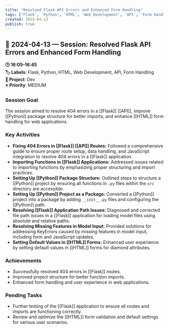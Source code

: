 ```yaml
---
title: "Resolved Flask API Errors and Enhanced Form Handling"
tags: ['Flask', 'Python', 'HTML', 'Web Development', 'API', 'Form Handling']
created: 2024-04-13
publish: true
---
```


## 📅 2024-04-13 — Session: Resolved Flask API Errors and Enhanced Form Handling

**🕒 16:05–16:45**  
**🏷️ Labels**: Flask, Python, HTML, Web Development, API, Form Handling  
**📂 Project**: Dev  
**⭐ Priority**: MEDIUM  


### Session Goal
The session aimed to resolve 404 errors in a [[Flask]] [[API]], improve [[Python]] package structure for better imports, and enhance [[HTML]] form handling for web applications.

### Key Activities
- **Fixing 404 Errors in [[Flask]] [[API]] Routes:** Followed a comprehensive guide to ensure proper route setup, data handling, and JavaScript integration to resolve 404 errors in a [[Flask]] application.
- **Importing Functions in [[Flask]] Applications:** Addressed issues related to importing functions by emphasizing proper structuring and import practices.
- **Setting Up [[Python]] Package Structure:** Outlined steps to structure a [[Python]] project by ensuring all functions in `.py` files within the `src` directory are accessible.
- **Setting Up [[Python]] Project as a Package:** Converted a [[Python]] project into a package by adding `__init__.py` files and configuring the [[Python]] path.
- **Resolving [[Flask]] Application Path Issues:** Diagnosed and corrected file path issues in a [[Flask]] application for loading model files using absolute and relative paths.
- **Resolving Missing Features in Model Input:** Provided solutions for addressing KeyErrors caused by missing features in model input, including form and JavaScript updates.
- **Setting Default Values in [[HTML]] Forms:** Enhanced user experience by setting default values in [[HTML]] forms for diamond attributes.

### Achievements
- Successfully resolved 404 errors in [[Flask]] routes.
- Improved project structure for better function imports.
- Enhanced form handling and user experience in web applications.

### Pending Tasks
- Further testing of the [[Flask]] application to ensure all routes and imports are functioning correctly.
- Review and optimize the [[HTML]] form validation and default settings for various user scenarios.

